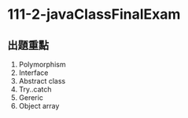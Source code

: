 # 111-2-javaClassFinalExam
## 出題重點
1. Polymorphism
2. Interface
3. Abstract class
4. Try..catch
5. Gereric
6. Object array